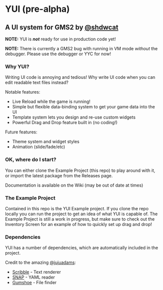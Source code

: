 # YUI (pre-alpha)
## A UI system for GMS2 by [@shdwcat](https://github.com/shdwcat)

**NOTE:** YUI is ***not*** ready for use in production code yet!

**NOTE:** There is currently a GMS2 bug with running in VM mode *without* the debugger. Please use the debugger or YYC for now!

### Why YUI?
Writing UI code is annoying and tedious! Why write UI code when you can edit readable text files instead?

Notable features:
- Live Reload while the game is running!
- Simple but flexible data-binding system to get your game data into the UI
- Template system lets you design and re-use custom widgets
- Powerful Drag and Drop feature built in (no coding!)

Future features:
- Theme system and widget styles
- Animation (slide/fade/etc)

### OK, where do I start?
You can either clone the Example Project (this repo) to play around with it, or import the latest package from the Releases page.

Documentation is available on the Wiki (may be out of date at times)

### The Example Project
Contained in this repo is the YUI Example project. If you clone the repo locally you can run the project to get an idea of what YUI is capable of. The Example Project is still a work in progress, but make sure to check out the Inventory Screen for an example of how to quickly set up drag and drop!

### Dependencies
YUI has a number of dependencies, which are automatically included in the project.

Credit to the amazing [@jujuadams](https://github.com/JujuAdams):
- [Scribble](https://github.com/JujuAdams/Scribble) - Text renderer
- [SNAP](https://github.com/JujuAdams/SNAP) - YAML reader
- [Gumshoe](https://github.com/JujuAdams/Gumshoe) - File finder
